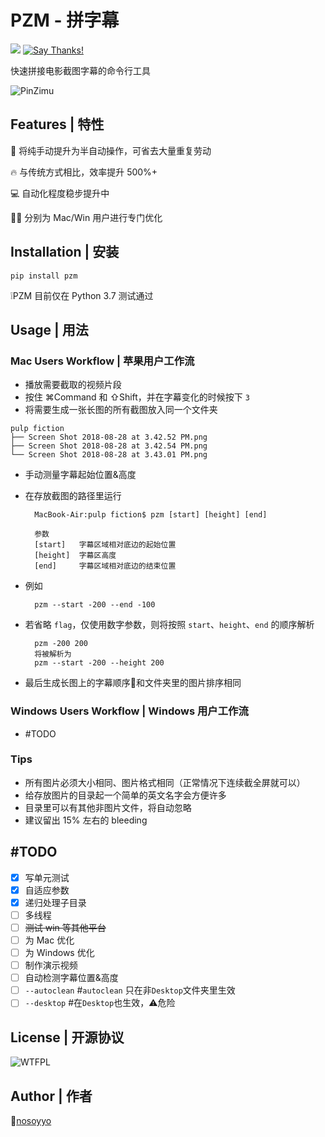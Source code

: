 # PZM - 拼字幕
![](https://img.shields.io/pypi/pyversions/Django.svg?maxAge=2592000)
[![Say Thanks!](https://img.shields.io/badge/Say%20Thanks-!-1EAEDB.svg)](https://saythanks.io/to/nosoyyo)


快速拼接电影截图字幕的命令行工具

![PinZimu](https://github.com/nosoyyo/pzm/blob/master/pzm_title_500x200.png)

## Features | 特性

🚀 将纯手动提升为半自动操作，可省去大量重复劳动

🔥 与传统方式相比，效率提升 500%+

💻 自动化程度稳步提升中

🖥 分别为 Mac/Win 用户进行专门优化

## Installation | 安装
    pip install pzm

❕PZM 目前仅在 Python 3.7 测试通过

## Usage | 用法

### Mac Users Workflow | 苹果用户工作流
- 播放需要截取的视频片段
- 按住 ⌘Command 和 ⇧Shift，并在字幕变化的时候按下 `3`
- 将需要生成一张长图的所有截图放入同一个文件夹

```
pulp fiction
├── Screen Shot 2018-08-28 at 3.42.52 PM.png
├── Screen Shot 2018-08-28 at 3.42.54 PM.png
└── Screen Shot 2018-08-28 at 3.43.01 PM.png
```
- 手动测量字幕起始位置&高度
- 在存放截图的路径里运行 

        MacBook-Air:pulp fiction$ pzm [start] [height] [end]

        参数
        [start]   字幕区域相对底边的起始位置
        [height]  字幕区高度
        [end]     字幕区域相对底边的结束位置
- 例如

        pzm --start -200 --end -100
- 若省略 `flag`，仅使用数字参数，则将按照 `start`、`height`、`end` 的顺序解析

        pzm -200 200
        将被解析为
        pzm --start -200 --height 200
- 最后生成长图上的字幕顺序和文件夹里的图片排序相同

### Windows Users Workflow | Windows 用户工作流

- #TODO

### Tips
- 所有图片必须大小相同、图片格式相同（正常情况下连续截全屏就可以）
- 给存放图片的目录起一个简单的英文名字会方便许多
- 目录里可以有其他非图片文件，将自动忽略
- 建议留出 15% 左右的 bleeding

## #TODO

- [x] 写单元测试
- [x] 自适应参数
- [x] 递归处理子目录
- [ ] 多线程
- [ ] ~~测试 win 等其他平台~~
- [ ] 为 Mac 优化
- [ ] 为 Windows 优化
- [ ] 制作演示视频
- [ ] 自动检测字幕位置&高度
- [ ] `--autoclean`   #`autoclean` 只在非`Desktop`文件夹里生效
- [ ] `--desktop`       #在`Desktop`也生效，⚠危险️

## License | 开源协议

![WTFPL](http://www.wtfpl.net/wp-content/uploads/2012/12/wtfpl-badge-4.png)

## Author | 作者

[nosoyyo](https://www.zhihu.com/people/nosoyyo)